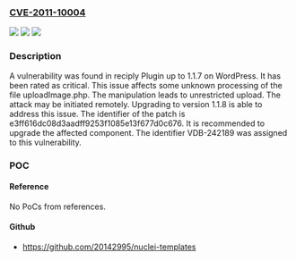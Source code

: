 ### [CVE-2011-10004](https://cve.mitre.org/cgi-bin/cvename.cgi?name=CVE-2011-10004)
![](https://img.shields.io/static/v1?label=Product&message=reciply%20Plugin&color=blue)
![](https://img.shields.io/static/v1?label=Version&message=%3D%201.1.0%20&color=brighgreen)
![](https://img.shields.io/static/v1?label=Vulnerability&message=CWE-434%20Unrestricted%20Upload&color=brighgreen)

### Description

A vulnerability was found in reciply Plugin up to 1.1.7 on WordPress. It has been rated as critical. This issue affects some unknown processing of the file uploadImage.php. The manipulation leads to unrestricted upload. The attack may be initiated remotely. Upgrading to version 1.1.8 is able to address this issue. The identifier of the patch is e3ff616dc08d3aadff9253f1085e13f677d0c676. It is recommended to upgrade the affected component. The identifier VDB-242189 was assigned to this vulnerability.

### POC

#### Reference
No PoCs from references.

#### Github
- https://github.com/20142995/nuclei-templates

